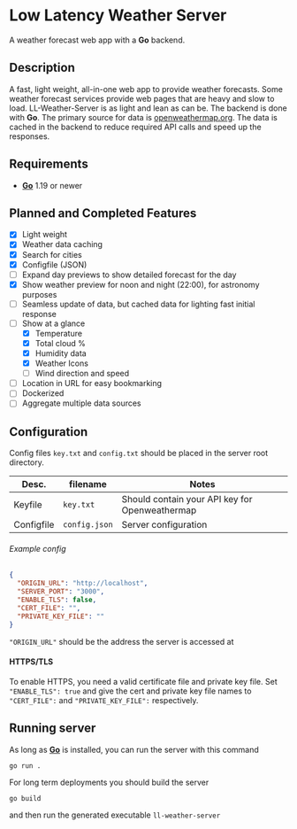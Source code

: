 # Low Latency Weather Server

A weather forecast web app with a **Go** backend.

## Description

A fast, light weight, all-in-one web app to provide weather forecasts. Some weather forecast services provide web pages that are heavy and slow to load. LL-Weather-Server is as light and lean as can be. The backend is done with **Go**. The primary source for data is [openweathermap.org](https://openweathermap.org/api). The data is cached in the backend to reduce required API calls and speed up the responses.

## Requirements

- [**Go**](https://go.dev/) 1.19 or newer

## Planned and Completed Features

- [x] Light weight
- [x] Weather data caching
- [x] Search for cities
- [x] Configfile (JSON)
- [ ] Expand day previews to show detailed forecast for the day
- [x] Show weather preview for noon and night (22:00), for astronomy purposes
- [ ] Seamless update of data, but cached data for lighting fast initial response
- [ ] Show at a glance
  - [x] Temperature
  - [x] Total cloud %
  - [x] Humidity data
  - [x] Weather Icons
  - [ ] Wind direction and speed
- [ ] Location in URL for easy bookmarking
- [ ] Dockerized
- [ ] Aggregate multiple data sources

## Configuration

Config files `key.txt` and `config.txt` should be placed in the server root directory.

| Desc. | filename | Notes |
| -- | -- | -- |
| Keyfile | `key.txt` | Should contain your API key for Openweathermap |
| Configfile | `config.json` | Server configuration |

###### Example config

```json
{
  "ORIGIN_URL": "http://localhost",
  "SERVER_PORT": "3000",
  "ENABLE_TLS": false,
  "CERT_FILE": "",
  "PRIVATE_KEY_FILE": ""
}
```

`"ORIGIN_URL"` should be the address the server is accessed at

#### HTTPS/TLS

To enable HTTPS, you need a valid certificate file and private key file.
Set `"ENABLE_TLS": true` and give the cert and private key file names to `"CERT_FILE":` and `"PRIVATE_KEY_FILE":` respectively.

## Running server

As long as [**Go**](https://go.dev/) is installed, you can run the server with this command
```
go run .
```

For long term deployments you should build the server
```
go build
```

and then run the generated executable `ll-weather-server`
